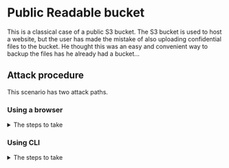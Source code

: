 # Public Readable bucket
This is a classical case of a public S3 bucket.
The S3 bucket is used to host a website, but the user has made the mistake of also uploading confidential files to the bucket. He thought this was an easy and convenient way to backup the files has he already had a bucket...

## Attack procedure
This scenario has two attack paths.

### Using a browser
<details><summary>The steps to take</summary>

1. Go to the public readable URL given in the Terraform output
2. Notice that this is a website URL, hosted on S3. We can replace `s3-website.[region]` with `s3` in the URL to get to the bucket.
3. Notice that there is a file called `Secret/secrets.txt`
4. add `Secrets/secrets.txt` to the URL and have the data.

Did you notice the `Authenticated/extra_secure_pii.csv` object? This can not be reached using the browser. It is only accessible for 'authenticated' users.
</details>

### Using CLI
<details><summary>The steps to take</summary>

1. Notice that the given website URL is hosted on S3 with bucket name `fc-web-bucket-[string]`.
2. In a terminal with AWS CLI installed, try to list the files in that bucket with `aws s3 ls s3://fc-web-bucket-[string]`.
3. Copy the S3 folder to your local machine `aws s3 sync s3://fc-web-bucket-[string]/ . ` and find the secrets.

If you have setup the AWS CLI to use your AWS account (e.g `aws configure`) you are an authenticated user. Authenticated users can access the `Authenticated/extra_secure_pii.csv` file. Which was setup with the `authenticated-read` permissions.
</details>
